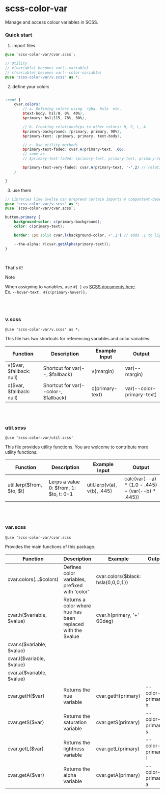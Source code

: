 # scss-color-var
Manage and access colour variables in SCSS.

### Quick start

1. import files

```scss
@use `scss-color-var/cvar.scss`;

// Utility
// v(variable) becomes var(--variable)
// c(variable) becomes var(--color-variable)
@use 'scss-color-var/v.scss' as *;
```

2. define your colors

```scss

:root {
    cvar.colors(
        // a. Defining colors using  rgba, hsla  etc.
        $text-body: hsl(0, 0%, 40%),
		$primary: hsl(115, 78%, 30%),

        // b. Creating relationships to other colors: H, S, L, A
        $primary-background: (primary, primary, 90%),
        $primary-text: (primary, primary, text-body),

        // c. Use utility methods
        $primary-text-faded: cvar.A(primary-text, .66),
        // same as
        // $primary-text-faded: (primary-text, primary-text, primary-text, .5)

        $primary-text-very-faded: cvar.A(primary-text, '-'.2) // relative; becomes 0.46
    )

}

```

3. use them

```scss
// Libraries like Svelte can preprend certain imports @ compontent-based styling
@use 'scss-color-var/v.scss' as *;
@use `scss-color-var/cvar.scss`;

buttom.primary {
    background-color: c(primary-background);
    color: c(primary-text);

    border: 1px solid cvar.l(background-color, +'.1') // adds .1 to lightness

    --the-alpha: #{cvar.getAlpha(primary-text)};
}

```

<br>

That's it!

> [!NOTE]  
> When assigning to variables, use `#{ }` as [SCSS documents here](https://sass-lang.com/documentation/breaking-changes/css-vars).  
> Ex. `--hover-text: #{c(primary-hover)};`

<br>
<br>

### v.scss
`@use 'scss-color-var/v.scss' as *;`

This file has two shortcuts for referencing variables and color variables:

| Function                 | Description                           | Example Input   | Output                    |
| ------------------------ | ------------------------------------- | --------------- | ------------------------- |
| v($var, $fallback: null) | Shortcut for var(--, $fallback)       | v(margin)       | var(--margin)             |
| c($var, $fallback: null) | Shortcut for var(--color-, $fallback) | c(primary-text) | var(--color-primary-text) |



<br>
<br>



### util.scss
`@use 'scss-color-var/util.scss'`

This file provides utility functions. You are welcome to contribute more utility functions.

| Function                  | Description                            | Example Input               | Output                                            |
| ------------------------- | -------------------------------------- | --------------------------- | ------------------------------------------------- |
| util.lerp($from, $to, $t) | Lerps a value 0: $from, 1: $to, t: 0-1 | util.lerp(v(a), v(b), .445) | calc(var(--a) * (1.0 - .445) + (var(--b) * .445)) |


<br>
<br>


### var.scss
`@use 'scss-color-var/cvar.scss`

Provides the main functions of this package.

| Function                  | Description                                                 | Example                            | Output |
| ------------------------- | ----------------------------------------------------------- | ---------------------------------- | ------ |
| cvar.colors(...$colors)   | Defines color variables, prefixed with 'color'              | cvar.colors($black: hsla(0,0,0,1)) |        |
| cvar.h($variable, $value) | Returns a color where hue has been replaced with the $value | cvar.h(primary, '+' 60deg)         | 
| cvar.s($variable, $value) |
| cvar.l($variable, $value) |
| cvar.a($variable, $value) |
| cvar.getH($var)           | Returns the hue variable                                    | cvar.getH(primary) | --color-primary-h |
| cvar.getS($var)           | Returns the saturation variable                             | cvar.getS(primary) | --color-primary-s |
| cvar.getL($var)           | Returns the lightness variable                              | cvar.getL(primary) | --color-primary-l |
| cvar.getA($var)           | Returns the alpha variable                                  | cvar.getA(primary) | --color-primary-a |

<br>
<br>
<br>
<br>